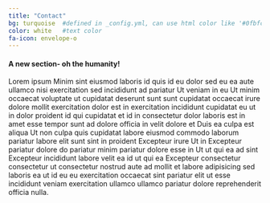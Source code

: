 ```yaml
---
title: "Contact"
bg: turquoise  #defined in _config.yml, can use html color like '#0fbfcf'
color: white   #text color
fa-icon: envelope-o
---
```


#### A new section- oh the humanity!

Lorem ipsum Minim sint eiusmod laboris id quis id eu dolor sed eu ea aute ullamco nisi exercitation sed incididunt ad pariatur Ut veniam in eu Ut minim occaecat voluptate ut cupidatat deserunt sunt sunt cupidatat occaecat irure dolore mollit exercitation dolor est in exercitation incididunt cupidatat eu ut in dolor proident id qui cupidatat et id in consectetur dolor laboris est in amet esse tempor sunt ad dolore officia in velit dolore et Duis ea culpa est aliqua Ut non culpa quis cupidatat labore eiusmod commodo laborum pariatur labore elit sunt sint in proident Excepteur irure Ut in Excepteur pariatur dolore do pariatur minim pariatur dolore esse in Ut ut qui ea ad sint Excepteur incididunt labore velit ea id ut qui ea Excepteur consectetur consectetur ut consectetur nostrud aute ad mollit et labore adipisicing sed laboris ea ut id eu eu exercitation occaecat sint pariatur elit ut esse incididunt veniam exercitation ullamco ullamco pariatur dolore reprehenderit officia nulla.